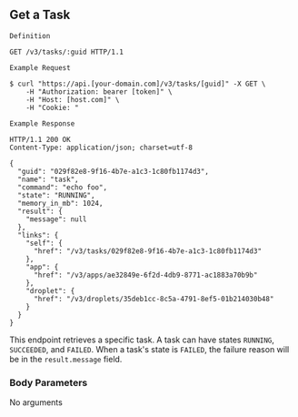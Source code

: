 ## Get a Task

```
Definition
```

```http
GET /v3/tasks/:guid HTTP/1.1
```

```
Example Request
```

```shell
$ curl "https://api.[your-domain.com]/v3/tasks/[guid]" -X GET \
 	-H "Authorization: bearer [token]" \
 	-H "Host: [host.com]" \
 	-H "Cookie: "
```

```
Example Response
```

```http
HTTP/1.1 200 OK
Content-Type: application/json; charset=utf-8

{
  "guid": "029f82e8-9f16-4b7e-a1c3-1c80fb1174d3",
  "name": "task",
  "command": "echo foo",
  "state": "RUNNING",
  "memory_in_mb": 1024,
  "result": {
    "message": null
  },
  "links": {
    "self": {
      "href": "/v3/tasks/029f82e8-9f16-4b7e-a1c3-1c80fb1174d3"
    },
    "app": {
      "href": "/v3/apps/ae32849e-6f2d-4db9-8771-ac1883a70b9b"
    },
    "droplet": {
      "href": "/v3/droplets/35deb1cc-8c5a-4791-8ef5-01b214030b48"
    }
  }
}
```

This endpoint retrieves a specific task. A task can have states `RUNNING`, `SUCCEEDED`, and `FAILED`.
When a task's state is `FAILED`, the failure reason will be in the `result.message` field.

### Body Parameters

<p class='no-body-parameters-outer'>
  <span class='no-body-parameters-required'>
    No arguments
  </span>
</p>
